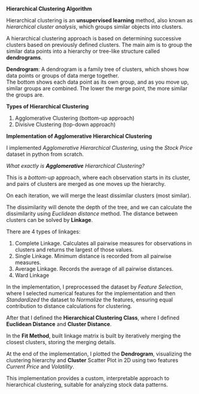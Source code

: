 **Hierarchical Clustering Algorithm** <br/>

Hierarchical clustering is an **unsupervised learning** method, also known as *hierarchical cluster analysis*, which groups similar objects into clusters.<br/>

A hierarchical clustering approach is based on determining successive clusters based on previously defined clusters. The main aim is to group the similar data points into a hierarchy or tree-like structure called **dendrograms**.<br/>


**Dendrogram**: A dendrogram is a family tree of clusters, which shows how data points or groups of data merge together.<br/> The bottom shows each data point as its own group, and as you move up, similar groups are combined. The lower the merge point, the more similar the groups are. <br/>



**Types of Hierarchical Clustering** <br/>

1. Agglomerative Clustering (bottom-up approach)<br/>
2. Divisive Clustering (top-down approach)  <br/>




**Implementation of Agglomerative Hierarchical Clustering** <br/>

I implemented *Agglomerative Hierarchical Clustering*, using the *Stock Price* dataset in python from scratch.<br/>


*What exactly is **Agglomerative** Hierarchical Clustering?* <br/>

This is a *bottom-up* approach, where each observation starts in its cluster, and pairs of clusters are merged as one moves up the hierarchy. <br/>

On each iteration, we will merge the least dissimilar clusters (most similar).<br/>

The dissimilarity will denote the depth of the tree, and we can calculate the dissimilarity using *Euclidean distance* method.
The distance between clusters can be solved by **Linkage**.<br/>

There are 4 types of linkages:<br/>

1. Complete Linkage. Calculates all pairwise measures for observations in clusters and returns the largest of those values.<br/>
2. Single Linkage. Minimum distance is recorded from all pairwise measures.<br/>
3. Average Linkage. Records the average of all pairwise distances.<br/>
4. Ward Linkage<br/>


In the implementation, I preprocessed the dataset by *Feature Selection*, where I selected numerical features for the implementation and then *Standardized* the dataset to *Normalize* the features, ensuring equal contribution to distance calculations for clustering.<br/>

After that I defined the **Hierarchical Clustering Class**, where I defined **Euclidean Distance** and **Cluster Distance**. <br/>

In the **Fit Method**, built linkage matrix is built by iteratively merging the closest clusters, storing the merging details. <br/>

At the end of the implementation, I plotted the **Dendrogram**, visualizing the clustering hierarchy and **Cluster** Scatter Plot in 2D using two features *Current Price* and *Volatility*. <br/>

This implementation provides a custom, interpretable approach to hierarchical clustering, suitable for analyzing stock data patterns.










